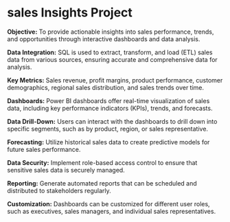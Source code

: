 

# sales Insights Project

**Objective:** To provide actionable insights into sales performance, trends, and opportunities through interactive dashboards and data analysis.

**Data Integration:** SQL is used to extract, transform, and load (ETL) sales data from various sources, ensuring accurate and comprehensive data for analysis.

**Key Metrics:** Sales revenue, profit margins, product performance, customer demographics, regional sales distribution, and sales trends over time.

**Dashboards:** Power BI dashboards offer real-time visualization of sales data, including key performance indicators (KPIs), trends, and forecasts.

**Data Drill-Down:** Users can interact with the dashboards to drill down into specific segments, such as by product, region, or sales representative.

**Forecasting:** Utilize historical sales data to create predictive models for future sales performance.

**Data Security:** Implement role-based access control to ensure that sensitive sales data is securely managed.

**Reporting:** Generate automated reports that can be scheduled and distributed to stakeholders regularly.

**Customization:** Dashboards can be customized for different user roles, such as executives, sales managers, and individual sales representatives.
